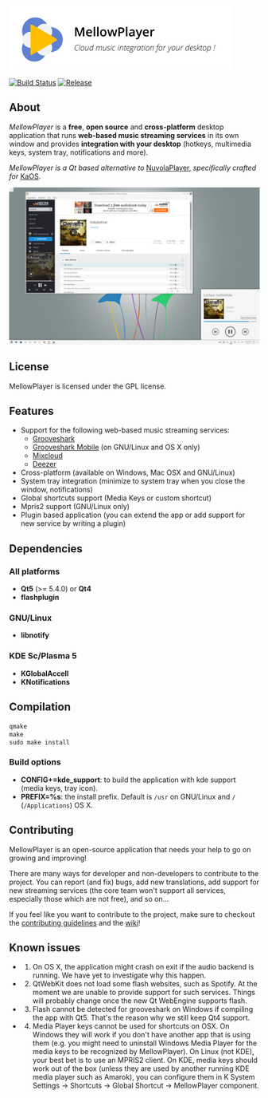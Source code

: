 ![MellowPlayer banner](/banner.png)


[![Build Status](https://travis-ci.org/ColinDuquesnoy/MellowPlayer.svg?branch=master)](https://travis-ci.org/ColinDuquesnoy/MellowPlayer)
[![Release](https://img.shields.io/github/release/ColinDuquesnoy/MellowPlayer.svg)](https://github.com/ColinDuquesnoy/MellowPlayer/releases)

## About



*MellowPlayer* is a **free**, **open source** and **cross-platform** desktop application
that runs **web-based music streaming services** in its own window and
provides **integration with your desktop** (hotkeys, multimedia keys, system tray,
notifications and more).

*MellowPlayer is a Qt based alternative to* [NuvolaPlayer](https://tiliado.eu/nuvolaplayer/),
*specifically crafted for* [KaOS](http://kaosx.us/).

![MellowPlayer](doc/_static/mellowplayer-kaos.png "MellowPlayer on KaOS (Plasma5)")

## License

MellowPlayer is licensed under the GPL license.

## Features

- Support for the following web-based music streaming services:
   - [Grooveshark](http://grooveshark.com/)
   - [Grooveshark Mobile](http://html5.grooveshark.com/) (on GNU/Linux and OS X only)
   - [Mixcloud](http://www.mixcloud.com/)
   - [Deezer](http://www.deezer.com/)
- Cross-platform (available on Windows, Mac OSX and GNU/Linux)
- System tray integration (minimize to system tray when you close the window, notifications)
- Global shortcuts support (Media Keys or custom shortcut)
- Mpris2 support (GNU/Linux only)
- Plugin based application (you can extend the app or add support for new service by writing a plugin)

## Dependencies

### All platforms

- **Qt5** (>= 5.4.0) or **Qt4**
- **flashplugin**

### GNU/Linux

- **libnotify**

### KDE Sc/Plasma 5

- **KGlobalAccell**
- **KNotifications**


## Compilation

```
qmake
make
sudo make install
```

### Build options

- **CONFIG+=kde_support**: to build the application with kde support (media keys, tray icon).
- **PREFIX=%s**: the install prefix. Default is ``/usr`` on GNU/Linux and ``/`` (``/Applications``) OS X.

## Contributing

MellowPlayer is an open-source application that needs your help to go on growing and improving!

There are many ways for developer and non-developers to contribute to the project. You can report (and fix) bugs, add new translations, add support for new streaming services (the core team won't support all services, especially those which are not free), and so on...

If you feel like you want to contribute to the project, make sure to checkout the [contributing guidelines](https://github.com/ColinDuquesnoy/MellowPlayer/blob/master/CONTRIBUTING.md) and the [wiki](https://github.com/ColinDuquesnoy/MellowPlayer/wiki)!

## Known issues

- 1) On OS X, the application might crash on exit if the audio backend is running. We have yet to investigate why this happen.

- 2) QtWebKit does not load some flash websites, such as Spotify. At the moment we are unable to provide
   support for such services. Things will probably change once the new Qt WebEngine supports flash.

- 3) Flash cannot be detected for grooveshark on Windows if compiling the app with Qt5. That's the reason
   why we still keep Qt4 support.

- 4) Media Player keys cannot be used for shortcuts on OSX. On Windows they will work if you don't have another app that is using them (e.g. you might need to uninstall Windows Media Player for the media keys to be recognized by MellowPlayer). On Linux (not KDE), your best bet is to use an MPRIS2 client. On KDE, media keys should work out of the box (unless they are used by another running KDE media player such as Amarok), you can configure them in K System Settings -> Shortcuts -> Global Shortcut -> MellowPlayer component.

